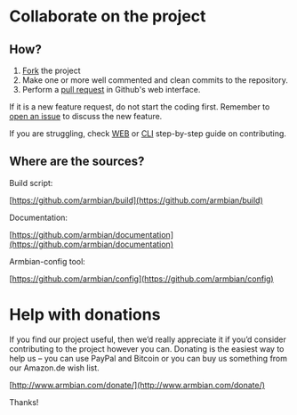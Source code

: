 # Collaborate on the project #

## How? ##

1. [Fork](https://help.github.com/articles/fork-a-repo/) the project
1. Make one or more well commented and clean commits to the repository. 
1. Perform a [pull request](https://help.github.com/articles/creating-a-pull-request/) in Github's web interface.

If it is a new feature request, do not start the coding first. Remember to [open an issue](https://guides.github.com/features/issues/) to discuss the new feature.

If you are struggling, check [WEB](https://www.exchangecore.com/blog/contributing-concrete5-github/) or [CLI](https://www.digitalocean.com/community/tutorials/how-to-create-a-pull-request-on-github) step-by-step guide on contributing.

## Where are the sources? ##

Build script: 

[https://github.com/armbian/build](https://github.com/armbian/build)

Documentation:

[https://github.com/armbian/documentation](https://github.com/armbian/documentation)

Armbian-config tool:

[https://github.com/armbian/config](https://github.com/armbian/config)

# Help with donations #

If you find our project useful, then we’d really appreciate it if you’d consider contributing to the project however you can. Donating is the easiest way to help us – you can use PayPal and Bitcoin or you can buy us something from our Amazon.de wish list.

[http://www.armbian.com/donate/](http://www.armbian.com/donate/)

Thanks!

